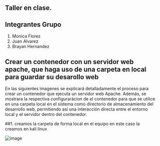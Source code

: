 ## Taller en clase.
## Integrantes Grupo

1. Monica Florez
2. Juan Alvarez
3. Brayan Hernandez

## Crear un contenedor con un servidor web apache, que haga uso de una carpeta en local para guardar su desarollo web

En las siguientes  imagenes se explicará detalladamente el proceso para crear un contenedor que ejecuta un servidor web Apache. Además, se mostrara la respectiva configurarácion de  el contenedor para que se utilice en una carpeta local en el sistema como directorio de almacenamiento del desarrollo web, permitiendo así una interacción directa entre el entorno local y el servidor dentro del contenedor.


##1. creamos la carpeta de forma local en el equipo en este caso la creamos en kali linux

![image](https://github.com/user-attachments/assets/a2891a1c-12a9-4460-b592-2e5c422d19cd)








